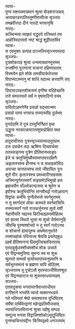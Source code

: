 व्यासः-   
पुण्यं यशस्यमाख्यानं श्रुत्वा षोडशराजकम्  
अव्याहरन्नरपतिस्तूष्णीमासीत्स सृञ्जयः  
तमब्रवीत्तदा दीनं नारदो भगवानृषिः  
नारदः-  
कच्चिन्मया व्याहृतं यद्धृदये तत्स्थितं तव  
आहोस्विदन्ततो नष्टं श्राद्धं शूद्रीपताविव  
व्यासः-  
स एवमुक्तः प्रत्याह प्राञ्जलिस्सृञ्जयस्तदा  
सृञ्जयः-  
पुत्रशोकापहं श्रुत्वा धन्यमाख्यानमुत्तमम्  
राजर्षीणां पुराणानां यज्वनां दक्षिणावताम्  
विस्मयेन हृते शोके तमसीवार्कतेजसा  
विपाप्माऽस्म्यनु मां शाधि यदात्थ करवाणि तत्  
नारदः-  
दिष्ट्याऽपहतशोकस्त्वं वृणीष्व यदिहेच्छसि  
तत्ते सम्पत्स्यते सर्वं न मृषावादिनो वयम्  
सृञ्जयः-  
पावितोऽहमनेनैव प्रसन्नो यद्भवान्मम  
प्रसन्नो यस्य भगवान्न तस्यास्तीह दुर्लभम्  
नारदः-   
पुनर्ददामि ते पुत्रं दस्युभिर्निहतं वृथा  
उद्धृत्य नरकात्कष्टात्पशुवत्प्रोक्षितं यथा  
व्यासः-  
प्रादुरासीत्ततः पुत्रस्सृञ्जयस्याद्भुतप्रभः  
दत्तः प्रसन्नेन तदा ऋषिणा दिव्यवर्चसा  
ततस्सङ्गम्य पुत्रेण प्रीतिमानभवन्नृपः  
ईजे च क्रतुभिर्मुख्यैस्समाप्तवरदक्षिणैः  
अकृतास्त्रश्च हीनश्च न च सन्नाहकोविदः  
अयज्वा चानपत्यश्च ततो जीवायितः पुनः  
शूरो वीरः कृतास्त्रश्च प्रमथ्यारीन्सहस्रशः  
अभिमन्युर्गतस्स्वर्गं सङ्ग्रामेऽभिमुखो हतः  
ब्रह्मचर्येण याँल्लोकान्प्रजया च श्रुतेन च  
इष्टैश्च क्रतुभिर्यान्ति तान्सौभद्रो गतोऽक्षयान्  
विद्वांसः कर्मभिः पुण्यैर्लभन्ते स्वर्गमुत्तमम्  
न तु स्वर्गादयं लोकः काम्यते स्वर्गवासिभिः  
तस्मात्स्वर्गं गतो राजन्नर्जुनस्य सुतो वशी  
नेहानीयति नह्यस्य किञ्चिदप्राप्यमीहितम्  
एवं ज्ञात्वा स्थिरो भूत्वा मा शुचो धैर्यमाप्नुहि  
जीवन्हि पुरुषश्शोच्यो न तु स्वर्गं गतोऽनघ  
स शोचानो ह्यघायुश्च अघमेवानुवर्तते  
तस्माच्छोकं परित्यज्य श्रेयसि प्रयतेद्बुधः  
प्रहर्षं प्रीतिमानन्दं प्रियमुत्सिक्तचित्तताम्  
एतदाहुर्बुधाश्शौचमशौचं शोक उच्यते  
एवं विद्वन्समुत्तिष्ठ सुमना भव मा शुचः  
श्रुतस्ते सम्भवो मृत्योस्तपांस्यनुपमानि च  
सर्वभूतसमत्वं च ब्रह्मणा चापि चोदितम्  
सृञ्जयस्य तु पुत्रोऽसौ मृतस्सञ्जीवितश्श्रुतः  
एवं विद्वन्महाराज मा शुचस्साधयाम्यहम्  
सञ्जयः-  
एतावदुक्त्वा भगवांस्तत्रैवान्तरधीयत  
वागीशाने भगवति व्यासे व्यक्तनभःप्रभे  
गते मतिमतां श्रेष्ठे समाश्वास्य युधिष्ठिरम्  
सर्वेषां पार्थिवेन्द्राणां महेन्द्रप्रतिमौजसाम्  
न्यायाधिगतवित्तानां श्रुत्वा यज्ञेषु सम्पदः  
सम्पूज्य मनसा विद्वान्निश्शोकोऽभूद्युधिष्ठिरः  
पुनश्चाचिन्तयद्दीनः किंस्विद्वक्ष्ये धनञ्जयम्   
